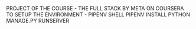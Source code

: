 PROJECT OF THE COURSE - THE FULL STACK 
                        BY META ON COURSERA
TO SETUP THE ENVIRONMENT - 
PIPENV SHELL
PIPENV INSTALL
PYTHON MANAGE.PY RUNSERVER
